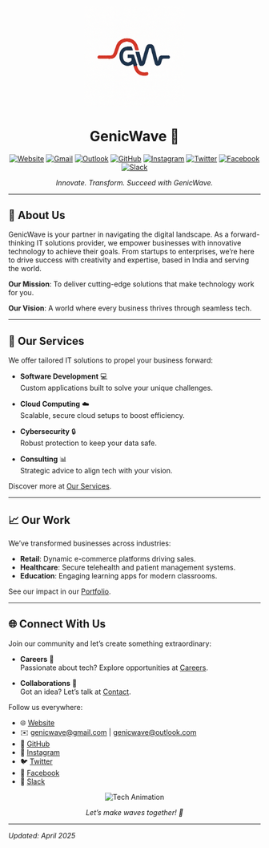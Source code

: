 <p align="center">
  <img src="https://raw.githubusercontent.com/khursheed33/disclaimers/main/genicwave_logo.png" alt="GenicWave Logo" width="200" />
</p>

<h1 align="center">GenicWave 🌊</h1>

<p align="center">
  <a href="https://genicwave.com"><img src="https://img.shields.io/badge/Website-genicwave.com-blue" alt="Website" /></a>
  <a href="mailto:genicwave@gmail.com"><img src="https://img.shields.io/badge/Email-genicwave@gmail.com-orange" alt="Gmail" /></a>
  <a href="mailto:genicwave@outlook.com"><img src="https://img.shields.io/badge/Email-genicwave@outlook.com-orange" alt="Outlook" /></a>
  <a href="https://github.com/genicwave"><img src="https://img.shields.io/badge/GitHub-genicwave-black" alt="GitHub" /></a>
  <a href="https://instagram.com/genicwave"><img src="https://img.shields.io/badge/Instagram-genicwave-E4405F" alt="Instagram" /></a>
  <a href="https://twitter.com/genicwave"><img src="https://img.shields.io/badge/Twitter-genicwave-1DA1F2" alt="Twitter" /></a>
  <a href="https://facebook.com/genicwave"><img src="https://img.shields.io/badge/Facebook-genicwave-1877F2" alt="Facebook" /></a>
  <a href="https://genicwave.slack.com"><img src="https://img.shields.io/badge/Slack-genicwave-4A154B" alt="Slack" /></a>
</p>

<p align="center">
  <em>Innovate. Transform. Succeed with GenicWave.</em>
</p>

---

## 🌟 About Us

GenicWave is your partner in navigating the digital landscape. As a forward-thinking IT solutions provider, we empower businesses with innovative technology to achieve their goals. From startups to enterprises, we’re here to drive success with creativity and expertise, based in India and serving the world.

**Our Mission**: To deliver cutting-edge solutions that make technology work for you.

**Our Vision**: A world where every business thrives through seamless tech.

---

## 💼 Our Services

We offer tailored IT solutions to propel your business forward:

- **Software Development** 💻  
  Custom applications built to solve your unique challenges.
  
- **Cloud Computing** ☁️  
  Scalable, secure cloud setups to boost efficiency.
  
- **Cybersecurity** 🔒  
  Robust protection to keep your data safe.
  
- **Consulting** 📊  
  Strategic advice to align tech with your vision.

Discover more at [Our Services](https://genicwave.com/services).

---

## 📈 Our Work

We’ve transformed businesses across industries:

- **Retail**: Dynamic e-commerce platforms driving sales.
- **Healthcare**: Secure telehealth and patient management systems.
- **Education**: Engaging learning apps for modern classrooms.

See our impact in our [Portfolio](https://genicwave.com/portfolio).

---

## 🌐 Connect With Us

Join our community and let’s create something extraordinary:

- **Careers** 🚀  
  Passionate about tech? Explore opportunities at [Careers](https://genicwave.com/careers).
  
- **Collaborations** 🤝  
  Got an idea? Let’s talk at [Contact](https://genicwave.com/contact).

Follow us everywhere:

- 🌐 [Website](https://genicwave.com)
- ✉️ [genicwave@gmail.com](mailto:genicwave@gmail.com) | [genicwave@outlook.com](mailto:genicwave@outlook.com)
- 🐙 [GitHub](https://github.com/genicwave)
- 📸 [Instagram](https://instagram.com/genicwave)
- 🐦 [Twitter](https://twitter.com/genicwave)
- 📘 [Facebook](https://facebook.com/genicwave)
- 💬 [Slack](https://genicwave.slack.com)

<p align="center">
  <img src="https://media.giphy.com/media/3o6fJ1BM7R2jAMoM48/giphy.gif" alt="Tech Animation" width="300" />
</p>

<p align="center">
  <em>Let’s make waves together! 🌊</em>
</p>

---

*Updated: April 2025*
